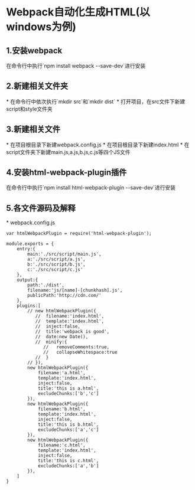 <h1>Webpack自动化生成HTML(以windows为例)</h1>
<h2>1.安装webpack</h2>
在命令行中执行`npm install webpack --save-dev`进行安装

<h2>2.新建相关文件夹</h2>
* 在命令行中依次执行`mkdir src`和`mkdir dist`
* 打开项目，在src文件下新建script和style文件夹

<h2>3.新建相关文件</h2>
* 在项目根目录下新建webpack.config.js
* 在项目根目录下新建index.html
* 在script文件夹下新建main.js,a.js,b.js,c.js等四个JS文件

<h2>4.安装html-webpack-plugin插件</h2>
在命令行中执行`npm install html-webpack-plugin --save-dev`进行安装

<h2>5.各文件源码及解释</h2>
* webpack.config.js

```
var htmlWebpackPlugin = require('html-webpack-plugin');

module.exports = {
	entry:{
		main:'./src/script/main.js',
	    a:'./src/script/a.js',
	    b:'./src/script/b.js',
	    c:'./src/script/c.js'
	},
	output:{
		path:'./dist',
		filename:'js/[name]-[chunkhash].js',
		publicPath:'http://cdn.com/'
	},
	plugins:[
	    // new htmlWebpackPlugin({
		   //  filename:'index.html',
		   //  template:'index.html',
		   //  inject:false,
		   //  title:'webpack is good',
		   //  date:new Date(),
		   //  minify:{
			  //   removeComments:true,
			  //   collapseWhitespace:true
		   //  }
	    // }),
	    new htmlWebpackPlugin({
		    filename:'a.html',
		    template:'index.html',
		    inject:false,
		    title:'this is a.html',
		    excludeChunks:['b','c']
	    }),
	    new htmlWebpackPlugin({
		    filename:'b.html',
		    template:'index.html',
		    inject:false,
		    title:'this is b.html',
		    excludeChunks:['a','c']
	    }),
	    new htmlWebpackPlugin({
		    filename:'c.html',
		    template:'index.html',
		    inject:false,
		    title:'this is c.html',
		    excludeChunks:['a','b']
	    }),
	]
}
```

